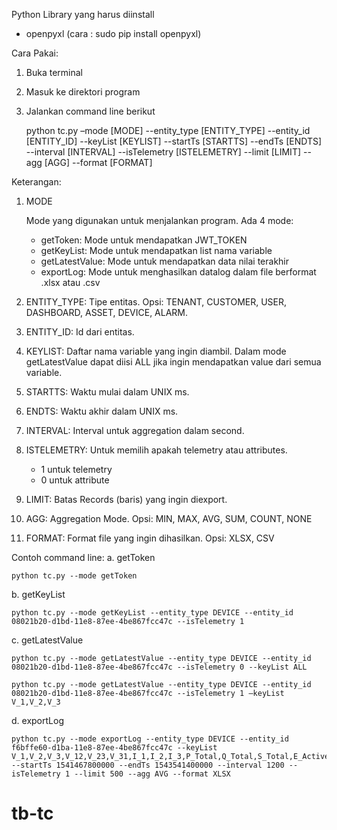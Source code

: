 Python Library yang harus diinstall
-	openpyxl (cara : sudo pip install openpyxl)

Cara Pakai:
1.	Buka terminal
2.	Masuk ke direktori program 
3.	Jalankan command line berikut
    
    python tc.py –mode [MODE] --entity_type [ENTITY_TYPE] --entity_id [ENTITY_ID] --keyList [KEYLIST] --startTs [STARTTS] --endTs 
    [ENDTS] --interval [INTERVAL] --isTelemetry [ISTELEMETRY] --limit [LIMIT] --agg [AGG] --format [FORMAT]
    
Keterangan:
1.	MODE 

    Mode yang digunakan untuk menjalankan program. Ada 4 mode: 
    
    -   getToken:
        Mode untuk mendapatkan JWT_TOKEN
    -   getKeyList:
        Mode untuk mendapatkan list nama variable
    -   getLatestValue:
        Mode untuk mendapatkan data nilai terakhir
    -   exportLog:
        Mode untuk menghasilkan datalog dalam file berformat .xlsx atau .csv

2.	ENTITY_TYPE:
    Tipe entitas.
    Opsi: TENANT, CUSTOMER, USER, DASHBOARD, ASSET, DEVICE, ALARM.
3.	ENTITY_ID:
    Id dari entitas.
4.	KEYLIST:
    Daftar nama variable yang ingin diambil.
    Dalam mode getLatestValue dapat diisi ALL jika ingin mendapatkan value dari semua variable. 
5.	STARTTS:
    Waktu mulai dalam UNIX ms.
6.	ENDTS:
    Waktu akhir dalam UNIX ms.
7.	INTERVAL:
    Interval untuk aggregation dalam second.
8.	ISTELEMETRY:
    Untuk memilih apakah telemetry atau attributes.
    -   1 untuk telemetry
    -   0 untuk attribute
9.	LIMIT:
    Batas Records (baris) yang ingin diexport.
10.	AGG:
    Aggregation Mode.
    Opsi: MIN, MAX, AVG, SUM, COUNT, NONE
11.	FORMAT:
    Format file yang ingin dihasilkan.
    Opsi: XLSX, CSV

Contoh command line:
a.	getToken

    python tc.py --mode getToken

b.	getKeyList

    python tc.py --mode getKeyList --entity_type DEVICE --entity_id 08021b20-d1bd-11e8-87ee-4be867fcc47c --isTelemetry 1

c.	getLatestValue

    python tc.py --mode getLatestValue --entity_type DEVICE --entity_id 08021b20-d1bd-11e8-87ee-4be867fcc47c --isTelemetry 0 --keyList ALL

    python tc.py --mode getLatestValue --entity_type DEVICE --entity_id 08021b20-d1bd-11e8-87ee-4be867fcc47c --isTelemetry 1 –keyList 
    V_1,V_2,V_3

d.	exportLog

    python tc.py --mode exportLog --entity_type DEVICE --entity_id f6bffe60-d1ba-11e8-87ee-4be867fcc47c --keyList V_1,V_2,V_3,V_12,V_23,V_31,I_1,I_2,I_3,P_Total,Q_Total,S_Total,E_Active,E_Reactive,PF_avg,Freq,VTHD1,VTHD2,VTHD3,ITHD1,ITHD2,ITHD3 --startTs 1541467800000 --endTs 1543541400000 --interval 1200 --isTelemetry 1 --limit 500 --agg AVG --format XLSX

# tb-tc
